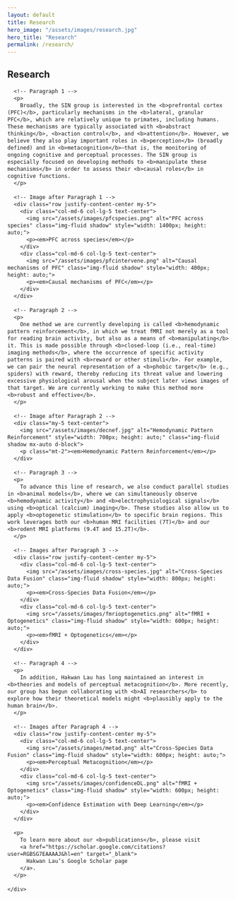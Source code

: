 ```yaml
---
layout: default
title: Research
hero_image: "/assets/images/research.jpg"
hero_title: "Research"
permalink: /research/
---
```

<!-- Research Section -->
<section class="about-section">
  <div class="container">
    <div class="custom-container">
      <h2 class="section-title"><span>Research</span></h2>

      <!-- Paragraph 1 -->
      <p>
        Broadly, the SIN group is interested in the <b>prefrontal cortex (PFC)</b>, particularly mechanisms in the <b>lateral, granular PFC</b>, which are relatively unique to primates, including humans. These mechanisms are typically associated with <b>abstract thinking</b>, <b>action control</b>, and <b>attention</b>. However, we believe they also play important roles in <b>perception</b> (broadly defined) and in <b>metacognition</b>—that is, the monitoring of ongoing cognitive and perceptual processes. The SIN group is especially focused on developing methods to <b>manipulate these mechanisms</b> in order to assess their <b>causal roles</b> in cognitive functions.
      </p>

      <!-- Image after Paragraph 1 -->
      <div class="row justify-content-center my-5">
        <div class="col-md-6 col-lg-5 text-center">
          <img src="/assets/images/pfcspecies.png" alt="PFC across species" class="img-fluid shadow" style="width: 1400px; height: auto;">
          <p><em>PFC across species</em></p>
        </div>
        <div class="col-md-6 col-lg-5 text-center">
          <img src="/assets/images/pfcintervene.png" alt="Causal mechanisms of PFC" class="img-fluid shadow" style="width: 400px; height: auto;">
          <p><em>Causal mechanisms of PFC</em></p>
        </div>
      </div>

      <!-- Paragraph 2 -->
      <p>
        One method we are currently developing is called <b>hemodynamic pattern reinforcement</b>, in which we treat fMRI not merely as a tool for reading brain activity, but also as a means of <b>manipulating</b> it. This is made possible through <b>closed-loop (i.e., real-time) imaging methods</b>, where the occurrence of specific activity patterns is paired with <b>reward or other stimuli</b>. For example, we can pair the neural representation of a <b>phobic target</b> (e.g., spiders) with reward, thereby reducing its threat value and lowering excessive physiological arousal when the subject later views images of that target. We are currently working to make this method more <b>robust and effective</b>.
      </p>

      <!-- Image after Paragraph 2 -->
      <div class="my-5 text-center">
        <img src="/assets/images/decnef.jpg" alt="Hemodynamic Pattern Reinforcement" style="width: 700px; height: auto;" class="img-fluid shadow mx-auto d-block">
        <p class="mt-2"><em>Hemodynamic Pattern Reinforcement</em></p>
      </div>

      <!-- Paragraph 3 -->
      <p>
        To advance this line of research, we also conduct parallel studies in <b>animal models</b>, where we can simultaneously observe <b>hemodynamic activity</b> and <b>electrophysiological signals</b> using <b>optical (calcium) imaging</b>. These studies also allow us to apply <b>optogenetic stimulation</b> to specific brain regions. This work leverages both our <b>human MRI facilities (7T)</b> and our <b>rodent MRI platforms (9.4T and 15.2T)</b>.
      </p>

      <!-- Images after Paragraph 3 -->
      <div class="row justify-content-center my-5">
        <div class="col-md-6 col-lg-5 text-center">
          <img src="/assets/images/cross-species.jpg" alt="Cross-Species Data Fusion" class="img-fluid shadow" style="width: 800px; height: auto;">
          <p><em>Cross-Species Data Fusion</em></p>
        </div>
        <div class="col-md-6 col-lg-5 text-center">
          <img src="/assets/images/fmrioptogenetics.png" alt="fMRI + Optogenetics" class="img-fluid shadow" style="width: 600px; height: auto;">
          <p><em>fMRI + Optogenetics</em></p>
        </div>
      </div>

      <!-- Paragraph 4 -->
      <p>
        In addition, Hakwan Lau has long maintained an interest in <b>theories and models of perceptual metacognition</b>. More recently, our group has begun collaborating with <b>AI researchers</b> to explore how their theoretical models might <b>plausibly apply to the human brain</b>.
      </p>

      <!-- Images after Paragraph 4 -->
      <div class="row justify-content-center my-5">
        <div class="col-md-6 col-lg-5 text-center">
          <img src="/assets/images/metad.png" alt="Cross-Species Data Fusion" class="img-fluid shadow" style="width: 600px; height: auto;">
          <p><em>Perceptual Metacognition</em></p>
        </div>
        <div class="col-md-6 col-lg-5 text-center">
          <img src="/assets/images/confidenceDL.png" alt="fMRI + Optogenetics" class="img-fluid shadow" style="width: 600px; height: auto;">
          <p><em>Confidence Estimation with Deep Learning</em></p>
        </div>
      </div>

      <p>
        To learn more about our <b>publications</b>, please visit
        <a href="https://scholar.google.com/citations?user=RGBSG7EAAAAJ&hl=en" target="_blank">
          Hakwan Lau’s Google Scholar page
        </a>.
      </p>

    </div>
  </div>
</section>
